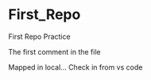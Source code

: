 # First_Repo
First Repo Practice

The first comment in the file

Mapped in local... Check in from vs code